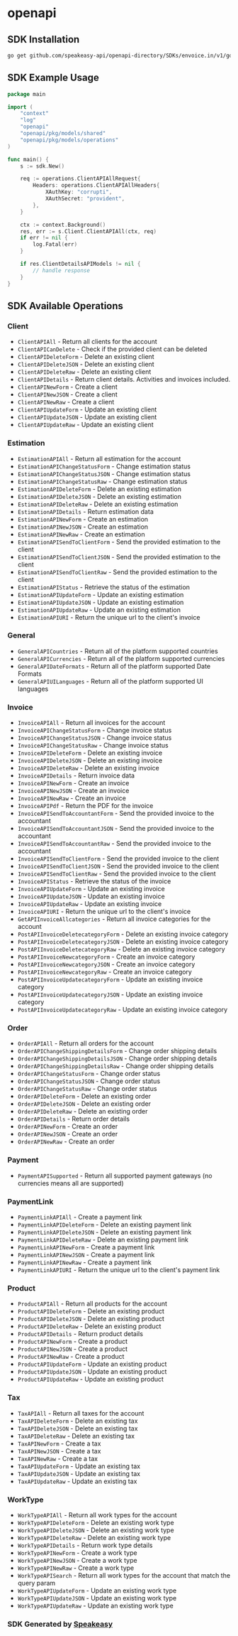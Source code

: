 # openapi

<!-- Start SDK Installation -->
## SDK Installation

```bash
go get github.com/speakeasy-api/openapi-directory/SDKs/envoice.in/v1/go
```
<!-- End SDK Installation -->

## SDK Example Usage
<!-- Start SDK Example Usage -->
```go
package main

import (
    "context"
    "log"
    "openapi"
    "openapi/pkg/models/shared"
    "openapi/pkg/models/operations"
)

func main() {
    s := sdk.New()

    req := operations.ClientAPIAllRequest{
        Headers: operations.ClientAPIAllHeaders{
            XAuthKey: "corrupti",
            XAuthSecret: "provident",
        },
    }

    ctx := context.Background()
    res, err := s.Client.ClientAPIAll(ctx, req)
    if err != nil {
        log.Fatal(err)
    }

    if res.ClientDetailsAPIModels != nil {
        // handle response
    }
}
```
<!-- End SDK Example Usage -->

<!-- Start SDK Available Operations -->
## SDK Available Operations


### Client

* `ClientAPIAll` - Return all clients for the account
* `ClientAPICanDelete` - Check if the provided client can be deleted
* `ClientAPIDeleteForm` - Delete an existing client
* `ClientAPIDeleteJSON` - Delete an existing client
* `ClientAPIDeleteRaw` - Delete an existing client
* `ClientAPIDetails` - Return client details. Activities and invoices included.
* `ClientAPINewForm` - Create a client
* `ClientAPINewJSON` - Create a client
* `ClientAPINewRaw` - Create a client
* `ClientAPIUpdateForm` - Update an existing client
* `ClientAPIUpdateJSON` - Update an existing client
* `ClientAPIUpdateRaw` - Update an existing client

### Estimation

* `EstimationAPIAll` - Return all estimation for the account
* `EstimationAPIChangeStatusForm` - Change estimation status
* `EstimationAPIChangeStatusJSON` - Change estimation status
* `EstimationAPIChangeStatusRaw` - Change estimation status
* `EstimationAPIDeleteForm` - Delete an existing estimation
* `EstimationAPIDeleteJSON` - Delete an existing estimation
* `EstimationAPIDeleteRaw` - Delete an existing estimation
* `EstimationAPIDetails` - Return estimation data
* `EstimationAPINewForm` - Create an estimation
* `EstimationAPINewJSON` - Create an estimation
* `EstimationAPINewRaw` - Create an estimation
* `EstimationAPISendToClientForm` - Send the provided estimation to the client
* `EstimationAPISendToClientJSON` - Send the provided estimation to the client
* `EstimationAPISendToClientRaw` - Send the provided estimation to the client
* `EstimationAPIStatus` - Retrieve the status of the estimation
* `EstimationAPIUpdateForm` - Update an existing estimation
* `EstimationAPIUpdateJSON` - Update an existing estimation
* `EstimationAPIUpdateRaw` - Update an existing estimation
* `EstimationAPIURI` - Return the unique url to the client's invoice

### General

* `GeneralAPICountries` - Return all of the platform supported countries
* `GeneralAPICurrencies` - Return all of the platform supported currencies
* `GeneralAPIDateFormats` - Return all of the platform supported Date Formats
* `GeneralAPIUILanguages` - Return all of the platform supported UI languages

### Invoice

* `InvoiceAPIAll` - Return all invoices for the account
* `InvoiceAPIChangeStatusForm` - Change invoice status
* `InvoiceAPIChangeStatusJSON` - Change invoice status
* `InvoiceAPIChangeStatusRaw` - Change invoice status
* `InvoiceAPIDeleteForm` - Delete an existing invoice
* `InvoiceAPIDeleteJSON` - Delete an existing invoice
* `InvoiceAPIDeleteRaw` - Delete an existing invoice
* `InvoiceAPIDetails` - Return invoice data
* `InvoiceAPINewForm` - Create an invoice
* `InvoiceAPINewJSON` - Create an invoice
* `InvoiceAPINewRaw` - Create an invoice
* `InvoiceAPIPdf` - Return the PDF for the invoice
* `InvoiceAPISendToAccountantForm` - Send the provided invoice to the accountant
* `InvoiceAPISendToAccountantJSON` - Send the provided invoice to the accountant
* `InvoiceAPISendToAccountantRaw` - Send the provided invoice to the accountant
* `InvoiceAPISendToClientForm` - Send the provided invoice to the client
* `InvoiceAPISendToClientJSON` - Send the provided invoice to the client
* `InvoiceAPISendToClientRaw` - Send the provided invoice to the client
* `InvoiceAPIStatus` - Retrieve the status of the invoice
* `InvoiceAPIUpdateForm` - Update an existing invoice
* `InvoiceAPIUpdateJSON` - Update an existing invoice
* `InvoiceAPIUpdateRaw` - Update an existing invoice
* `InvoiceAPIURI` - Return the unique url to the client's invoice
* `GetAPIInvoiceAllcategories` - Return all invoice categories for the account
* `PostAPIInvoiceDeletecategoryForm` - Delete an existing invoice category
* `PostAPIInvoiceDeletecategoryJSON` - Delete an existing invoice category
* `PostAPIInvoiceDeletecategoryRaw` - Delete an existing invoice category
* `PostAPIInvoiceNewcategoryForm` - Create an invoice category
* `PostAPIInvoiceNewcategoryJSON` - Create an invoice category
* `PostAPIInvoiceNewcategoryRaw` - Create an invoice category
* `PostAPIInvoiceUpdatecategoryForm` - Update an existing invoice category
* `PostAPIInvoiceUpdatecategoryJSON` - Update an existing invoice category
* `PostAPIInvoiceUpdatecategoryRaw` - Update an existing invoice category

### Order

* `OrderAPIAll` - Return all orders for the account
* `OrderAPIChangeShippingDetailsForm` - Change order shipping details
* `OrderAPIChangeShippingDetailsJSON` - Change order shipping details
* `OrderAPIChangeShippingDetailsRaw` - Change order shipping details
* `OrderAPIChangeStatusForm` - Change order status
* `OrderAPIChangeStatusJSON` - Change order status
* `OrderAPIChangeStatusRaw` - Change order status
* `OrderAPIDeleteForm` - Delete an existing order
* `OrderAPIDeleteJSON` - Delete an existing order
* `OrderAPIDeleteRaw` - Delete an existing order
* `OrderAPIDetails` - Return order details
* `OrderAPINewForm` - Create an order
* `OrderAPINewJSON` - Create an order
* `OrderAPINewRaw` - Create an order

### Payment

* `PaymentAPISupported` - Return all supported payment gateways (no currencies means all are supported)

### PaymentLink

* `PaymentLinkAPIAll` - Create a payment link
* `PaymentLinkAPIDeleteForm` - Delete an existing payment link
* `PaymentLinkAPIDeleteJSON` - Delete an existing payment link
* `PaymentLinkAPIDeleteRaw` - Delete an existing payment link
* `PaymentLinkAPINewForm` - Create a payment link
* `PaymentLinkAPINewJSON` - Create a payment link
* `PaymentLinkAPINewRaw` - Create a payment link
* `PaymentLinkAPIURI` - Return the unique url to the client's payment link

### Product

* `ProductAPIAll` - Return all products for the account
* `ProductAPIDeleteForm` - Delete an existing product
* `ProductAPIDeleteJSON` - Delete an existing product
* `ProductAPIDeleteRaw` - Delete an existing product
* `ProductAPIDetails` - Return product details
* `ProductAPINewForm` - Create a product
* `ProductAPINewJSON` - Create a product
* `ProductAPINewRaw` - Create a product
* `ProductAPIUpdateForm` - Update an existing product
* `ProductAPIUpdateJSON` - Update an existing product
* `ProductAPIUpdateRaw` - Update an existing product

### Tax

* `TaxAPIAll` - Return all taxes for the account
* `TaxAPIDeleteForm` - Delete an existing tax
* `TaxAPIDeleteJSON` - Delete an existing tax
* `TaxAPIDeleteRaw` - Delete an existing tax
* `TaxAPINewForm` - Create a tax
* `TaxAPINewJSON` - Create a tax
* `TaxAPINewRaw` - Create a tax
* `TaxAPIUpdateForm` - Update an existing tax
* `TaxAPIUpdateJSON` - Update an existing tax
* `TaxAPIUpdateRaw` - Update an existing tax

### WorkType

* `WorkTypeAPIAll` - Return all work types for the account
* `WorkTypeAPIDeleteForm` - Delete an existing work type
* `WorkTypeAPIDeleteJSON` - Delete an existing work type
* `WorkTypeAPIDeleteRaw` - Delete an existing work type
* `WorkTypeAPIDetails` - Return work type details
* `WorkTypeAPINewForm` - Create a work type
* `WorkTypeAPINewJSON` - Create a work type
* `WorkTypeAPINewRaw` - Create a work type
* `WorkTypeAPISearch` - Return all work types for the account that match the query param
* `WorkTypeAPIUpdateForm` - Update an existing work type
* `WorkTypeAPIUpdateJSON` - Update an existing work type
* `WorkTypeAPIUpdateRaw` - Update an existing work type
<!-- End SDK Available Operations -->

### SDK Generated by [Speakeasy](https://docs.speakeasyapi.dev/docs/using-speakeasy/client-sdks)
